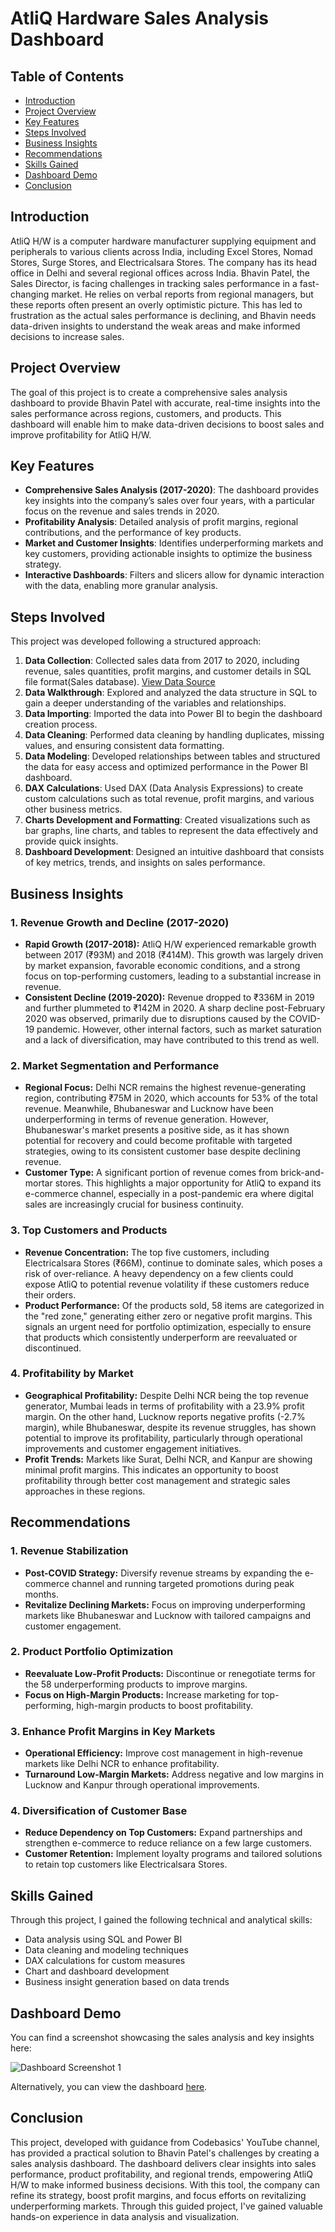 # AtliQ Hardware Sales Analysis Dashboard

## Table of Contents
- [Introduction](#introduction)
- [Project Overview](#project-overview)
- [Key Features](#key-features)
- [Steps Involved](#steps-involved)
- [Business Insights](#business-insights)
- [Recommendations](#recommendations)
- [Skills Gained](#skills-gained)
- [Dashboard Demo](#dashboard-demo)
- [Conclusion](#conclusion)

## Introduction
AtliQ H/W is a computer hardware manufacturer supplying equipment and peripherals to various clients across India, including Excel Stores, Nomad Stores, Surge Stores, and Electricalsara Stores. The company has its head office in Delhi and several regional offices across India. Bhavin Patel, the Sales Director, is facing challenges in tracking sales performance in a fast-changing market. He relies on verbal reports from regional managers, but these reports often present an overly optimistic picture. This has led to frustration as the actual sales performance is declining, and Bhavin needs data-driven insights to understand the weak areas and make informed decisions to increase sales.


## Project Overview
The goal of this project is to create a comprehensive sales analysis dashboard to provide Bhavin Patel with accurate, real-time insights into the sales performance across regions, customers, and products. This dashboard will enable him to make data-driven decisions to boost sales and improve profitability for AtliQ H/W.


## Key Features
- **Comprehensive Sales Analysis (2017-2020)**: The dashboard provides key insights into the company’s sales over four years, with a particular focus on the revenue and sales trends in 2020.
- **Profitability Analysis**: Detailed analysis of profit margins, regional contributions, and the performance of key products.
- **Market and Customer Insights**: Identifies underperforming markets and key customers, providing actionable insights to optimize the business strategy.
- **Interactive Dashboards**: Filters and slicers allow for dynamic interaction with the data, enabling more granular analysis.


## Steps Involved
This project was developed following a structured approach:
1. **Data Collection**: Collected sales data from 2017 to 2020, including revenue, sales quantities, profit margins, and customer details in SQL file format(Sales database). [View Data Source](https://github.com/KomalSharma0/Blinkit-Sales-Analysis-Power-Bi-/blob/main/BlinkIT%20Grocery%20Data.xlsx)
2. **Data Walkthrough**: Explored and analyzed the data structure in SQL to gain a deeper understanding of the variables and relationships.
3. **Data Importing**: Imported the data into Power BI to begin the dashboard creation process.
4. **Data Cleaning**: Performed data cleaning by handling duplicates, missing values, and ensuring consistent data formatting.
5. **Data Modeling**: Developed relationships between tables and structured the data for easy access and optimized performance in the Power BI dashboard.
6. **DAX Calculations**: Used DAX (Data Analysis Expressions) to create custom calculations such as total revenue, profit margins, and various other business metrics.
7. **Charts Development and Formatting**: Created visualizations such as bar graphs, line charts, and tables to represent the data effectively and provide quick insights.
8. **Dashboard Development**: Designed an intuitive dashboard that consists of key metrics, trends, and insights on sales performance.

  
## Business Insights
### 1. Revenue Growth and Decline (2017-2020) 
* **Rapid Growth (2017-2018):** AtliQ H/W experienced remarkable growth between 2017 (₹93M) and 2018 (₹414M). This growth was largely driven by market expansion, favorable economic conditions, and a strong focus on top-performing customers, leading to a substantial increase in revenue.
* **Consistent Decline (2019-2020):** Revenue dropped to ₹336M in 2019 and further plummeted to ₹142M in 2020. A sharp decline post-February 2020 was observed, primarily due to disruptions caused by the COVID-19 pandemic. However, other internal factors, such as market saturation and a lack of diversification, may have contributed to this trend as well.

### 2. Market Segmentation and Performance 
* **Regional Focus:** Delhi NCR remains the highest revenue-generating region, contributing ₹75M in 2020, which accounts for 53% of the total revenue. Meanwhile, Bhubaneswar and Lucknow have been underperforming in terms of revenue generation. However, Bhubaneswar's market presents a positive side, as it has shown potential for recovery and could become profitable with targeted strategies, owing to its consistent customer base despite declining revenue.
* **Customer Type:** A significant portion of revenue comes from brick-and-mortar stores. This highlights a major opportunity for AtliQ to expand its e-commerce channel, especially in a post-pandemic era where digital sales are increasingly crucial for business continuity.

### 3. Top Customers and Products
* **Revenue Concentration:** The top five customers, including Electricalsara Stores (₹66M), continue to dominate sales, which poses a risk of over-reliance. A heavy dependency on a few clients could expose AtliQ to potential revenue volatility if these customers reduce their orders.
* **Product Performance:** Of the products sold, 58 items are categorized in the "red zone," generating either zero or negative profit margins. This signals an urgent need for portfolio optimization, especially to ensure that products which consistently underperform are reevaluated or discontinued.

### 4. Profitability by Market
* **Geographical Profitability:** Despite Delhi NCR being the top revenue generator, Mumbai leads in terms of profitability with a 23.9% profit margin. On the other hand, Lucknow reports negative profits (-2.7% margin), while Bhubaneswar, despite its revenue struggles, has shown potential to improve its profitability, particularly through operational improvements and customer engagement initiatives.
* **Profit Trends:** Markets like Surat, Delhi NCR, and Kanpur are showing minimal profit margins. This indicates an opportunity to boost profitability through better cost management and strategic sales approaches in these regions.
  
  
## Recommendations
### 1. Revenue Stabilization
* **Post-COVID Strategy:** Diversify revenue streams by expanding the e-commerce channel and running targeted promotions during peak months.
* **Revitalize Declining Markets:** Focus on improving underperforming markets like Bhubaneswar and Lucknow with tailored campaigns and customer engagement.
  
### 2. Product Portfolio Optimization
* **Reevaluate Low-Profit Products:** Discontinue or renegotiate terms for the 58 underperforming products to improve margins.
* **Focus on High-Margin Products:** Increase marketing for top-performing, high-margin products to boost profitability.
  
### 3. Enhance Profit Margins in Key Markets
* **Operational Efficiency:** Improve cost management in high-revenue markets like Delhi NCR to enhance profitability.
* **Turnaround Low-Margin Markets:** Address negative and low margins in Lucknow and Kanpur through operational improvements.
  
### 4. Diversification of Customer Base
* **Reduce Dependency on Top Customers:** Expand partnerships and strengthen e-commerce to reduce reliance on a few large customers.
* **Customer Retention:** Implement loyalty programs and tailored solutions to retain top customers like Electricalsara Stores.

   
## Skills Gained
Through this project, I gained the following technical and analytical skills:
- Data analysis using SQL and Power BI
- Data cleaning and modeling techniques
- DAX calculations for custom measures
- Chart and dashboard development
- Business insight generation based on data trends

## Dashboard Demo
You can find a screenshot showcasing the sales analysis and key insights here:

![Dashboard Screenshot 1](https://github.com/KomalSharma0/Blinkit-Sales-Analysis-Power-Bi-/blob/main/Blinkit%20sales%20analysis.png)

Alternatively, you can view the dashboard [here](https://github.com/KomalSharma0/Blinkit-Sales-Analysis-Power-Bi-/blob/main/Blinkit%20Sales%20Dashboard.pbix).

## Conclusion
This project, developed with guidance from Codebasics' YouTube channel, has provided a practical solution to Bhavin Patel's challenges by creating a sales analysis dashboard. The dashboard delivers clear insights into sales performance, product profitability, and regional trends, empowering AtliQ H/W to make informed business decisions. With this tool, the company can refine its strategy, boost profit margins, and focus efforts on revitalizing underperforming markets. Through this guided project, I've gained valuable hands-on experience in data analysis and visualization.


